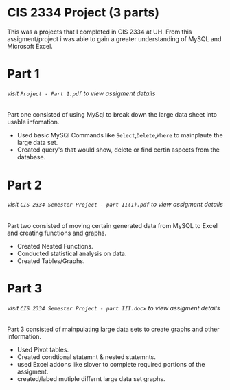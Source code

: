 # CIS 2334 Project (3 parts)
This was a projects that I completed in CIS 2334 at UH. From this assigment/project i was able to gain a greater understanding of MySQL and Microsoft Excel.
# Part 1
###### visit `Project - Part 1.pdf` to view assigment details
Part one consisted of using MySql to break down the large data sheet into usable infomation. 
- Used basic MySQl Commands like `Select`,`Delete`,`Where` to mainplaute the large data set.
- Created query's that would show, delete or find certin aspects from the database.
# Part 2
###### visit `CIS 2334 Semester Project - part II(1).pdf` to view assigment details
Part two consisted of moving certain generated data from MySQL to Excel and creating functions and graphs.
- Created Nested Functions.
- Conducted statistical analysis on data.
- Created Tables/Graphs.
# Part 3
###### visit `CIS 2334 Semester Project - part III.docx` to view assigment details
Part 3 consisted of mainpulating large data sets to create graphs and other information.
- Used Pivot tables.
- Created condtional statemnt & nested statemnts.
- used Excel addons like slover to complete required portions of the assigment.
- created/labed mutiple differnt large data set graphs.
